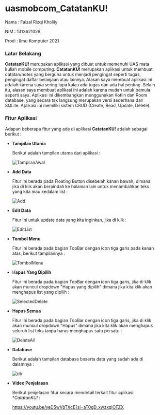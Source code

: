 # uasmobcom_CatatanKU!

Nama : Faizal Rizqi Kholily

NIM : 1313621029

Prodi : Ilmu Komputer 2021

### Latar Belakang

**CatatanKU!** merupakan aplikasi yang dibuat untuk memenuhi UAS mata kuliah mobile computing. **CatatanKU!** merupakan aplikasi untuk membuat catatan/notes yang berguna untuk menjadi pengingat seperti tugas, pengingat daftar belanjaan atau lainnya. Alasan saya membuat aplikasi ini adalah karena saya sering lupa kalau ada tugas dan ada hal penting. Selain itu, alasan saya membuat aplikasi ini adalah karena mudah untuk pemula seperti saya. Aplikasi ini dikembangkan menggunakan Kotlin dan Room database, yang secara tak langsung merupakan versi sederhana dari SQLite. Aplikasi ini memiliki sistem CRUD (Create, Read, Update, Delete).

### Fitur Aplikasi

Adapun beberapa fitur yang ada di aplikasi **CatatanKU!** adalah sebagai berikut :

- **Tampilan Utama**

  Berikut adalah tampilan utama dari aplikasi : 
  
  ![TampilanAwal](https://github.com/faizalrizqikholily/uasmobcom_CatatanKU/assets/114045138/50da2166-dead-4726-ab40-55542f992e87)


- **Add Data**

  Fitur ini berada pada Floating Button disebelah kanan bawah, dimana jika di klik akan berpindah ke halaman lain untuk menambahkan teks yang kita mau kedalam list :

  ![Add](https://github.com/faizalrizqikholily/uasmobcom_CatatanKU/assets/114045138/1ef72a72-421f-4661-9ff1-a6548025cf8c)


- **Edit Data**

  Fitur ini untuk update data yang kita inginkan, jika di klik :

  ![EditList](https://github.com/faizalrizqikholily/uasmobcom_CatatanKU/assets/114045138/32b6a583-0bad-47ab-b4b9-2aa7d31781f0)
  
   
- **Tombol Menu**

  Fitur ini berada pada bagian TopBar dengan icon tiga garis pada kanan atas, berikut tampilannya :

  ![TombolMenu](https://github.com/faizalrizqikholily/uasmobcom_CatatanKU/assets/114045138/d03d9344-bd3d-41ed-8678-a77eaec6c414)

  
- **Hapus Yang Dipilih**

  Fitur ini berada pada bagian TopBar dengan icon tiga garis, jika di klik akan muncul dropdown "Hapus yang dipilih" dimana jika kita klik akan menghapus list yang dipilih :

  ![SelectedDelete](https://github.com/faizalrizqikholily/uasmobcom_CatatanKU/assets/114045138/d427c206-4b99-4a71-a460-077435baacf3)

  
- **Hapus Semua**

  Fitur ini berada pada bagian TopBar dengan icon tiga garis, jika di klik akan muncul dropdown "Hapus" dimana jika kita klik akan menghapus seluruh list teks tanpa harus menghapus satu persatu :

  ![DeleteAll](https://github.com/faizalrizqikholily/uasmobcom_CatatanKU/assets/114045138/cbb75bdc-f7be-497f-83b5-5d8ad669ea43)


- **Database**

  Berikut adalah tampilan database beserta data yang sudah ada di dalamnya :

  ![db](https://github.com/faizalrizqikholily/uasmobcom_CatatanKU/assets/114045138/276e13dc-f386-40dc-b490-ca4e57b03db0)


- **Video Penjelasan**

  Berikut penjelasan fitur secara mendetail terkait fitur aplikasi **CatatanKU!* :

  https://youtu.be/yeD5wVbTXcE?si=aT0gD_xwzxqIOFZX
